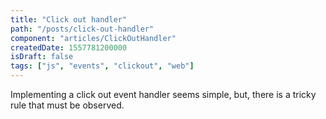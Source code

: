 ```yaml
---
title: "Click out handler"
path: "/posts/click-out-handler"
component: "articles/ClickOutHandler"
createdDate: 1557781200000
isDraft: false
tags: ["js", "events", "clickout", "web"]
---
```


Implementing a click out event handler seems simple, but, there is a tricky rule that must be observed.
